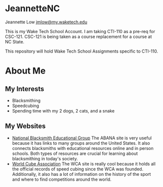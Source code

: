 # JeannetteNC

Jeannette Low
jmlow@my.waketech.edu

This is my Wake Tech School Account. I am taking CTI-110 as a pre-req for CSC-121. CSC-121 is being taken as a course replacement for a course at NC State. 

This repository will hold Wake Tech School Assignments specific to CTI-110.

# About Me  
## My Interests
* Blacksmithing
* Speedcubing
* Spending time with my 2 dogs, 2 cats, and a snake
## My Websites
* [National Blacksmith Educational Group](www.abana.org)
  The ABANA site is very useful because it has links to many groups around the United States. It also connects blacksmiths with educational resources online and in person schools. Both types of resources are crucial for learning about blacksmithing in today's society.
* [World Cube Association](https://www.worldcubeassociation.org)
  The WCA site is really cool because it holds all the official records of speed cubing since the WCA was founded. Additionally, it also has a lot of information on the history of the sport and where to find competitions around the world. 
